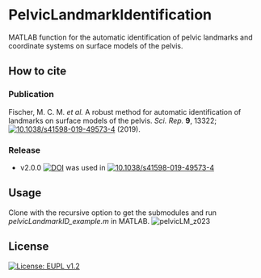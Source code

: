 # PelvicLandmarkIdentification
MATLAB function for the automatic identification of pelvic landmarks and coordinate systems on surface models of the pelvis.

## How to cite
### Publication
Fischer, M. C. M. *et al.* A robust method for automatic identification of landmarks on surface models of the pelvis. *Sci. Rep.* **9**, 13322; [![10.1038/s41598-019-49573-4](https://img.shields.io/badge/DOI-10.1038/s41598--019--49573--4-green.svg)](https://doi.org/10.1038/s41598-019-49573-4) (2019).

### Release
- v2.0.0 [![DOI](https://zenodo.org/badge/DOI/10.5281/zenodo.3384110.svg)](https://doi.org/10.5281/zenodo.3384110) was used in [![10.1038/s41598-019-49573-4](https://img.shields.io/badge/DOI-10.1038/s41598--019--49573--4-green.svg)](https://doi.org/10.1038/s41598-019-49573-4)

## Usage 
Clone with the recursive option to get the submodules and run *pelvicLandmarkID_example.m* in MATLAB.
![pelvicLM_z023](https://github.com/RWTHmediTEC/PelvicLandmarkIdentification/assets/43516130/a417240b-9600-432a-9e2c-e7a16184b975)

## License
[![License: EUPL v1.2](https://img.shields.io/badge/License-EUPL_v1.2-orange.svg)](https://eupl.eu/1.2/en/)
